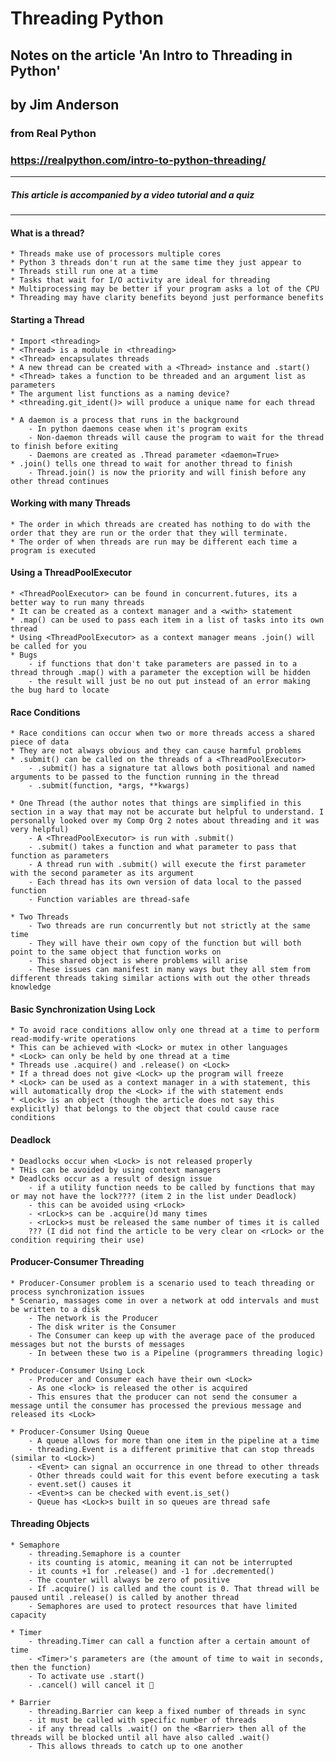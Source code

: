 # Threading Python 
## Notes on the article 'An Intro to Threading in Python'
## by Jim Anderson
### from Real Python 
### https://realpython.com/intro-to-python-threading/

-----------------------------------------------------------------------

##### This article is accompanied by a video tutorial and a quiz

-----------------------------------------------------------------------

#### What is a thread?

	* Threads make use of processors multiple cores
	* Python 3 threads don't run at the same time they just appear to
	* Threads still run one at a time
	* Tasks that wait for I/O activity are ideal for threading
	* Multiprocessing may be better if your program asks a lot of the CPU
	* Threading may have clarity benefits beyond just performance benefits

#### Starting a Thread

	* Import <threading>
	* <Thread> is a module in <threading>
	* <Thread> encapsulates threads 
	* A new thread can be created with a <Thread> instance and .start()
	* <Thread> takes a function to be threaded and an argument list as parameters
	* The argument list functions as a naming device?
	* <threading.git_ident()> will produce a unique name for each thread

	* A daemon is a process that runs in the background
		- In python daemons cease when it's program exits
		- Non-daemon threads will cause the program to wait for the thread to finish before exiting
		- Daemons are created as .Thread parameter <daemon=True>
	* .join() tells one thread to wait for another thread to finish
		- Thread.join() is now the priority and will finish before any other thread continues

#### Working with many Threads

	* The order in which threads are created has nothing to do with the order that they are run or the order that they will terminate.
	* The order of when threads are run may be different each time a program is executed

#### Using a ThreadPoolExecutor 

	* <ThreadPoolExecutor> can be found in concurrent.futures, its a better way to run many threads
	* It can be created as a context manager and a <with> statement
	* .map() can be used to pass each item in a list of tasks into its own thread
	* Using <ThreadPoolExecutor> as a context manager means .join() will be called for you
	* Bugs
		- if functions that don't take parameters are passed in to a thread through .map() with a parameter the exception will be hidden
		- the result will just be no out put instead of an error making the bug hard to locate

#### Race Conditions

	* Race conditions can occur when two or more threads access a shared piece of data
	* They are not always obvious and they can cause harmful problems
	* .submit() can be called on the threads of a <ThreadPoolExecutor>
		- .submit() has a signature tat allows both positional and named arguments to be passed to the function running in the thread
		- .submit(function, *args, **kwargs)

	* One Thread (the author notes that things are simplified in this section in a way that may not be accurate but helpful to understand. I personally looked over my Comp Org 2 notes about threading and it was very helpful)
		- A <ThreadPoolExecutor> is run with .submit()
		- .submit() takes a function and what parameter to pass that function as parameters
		- A thread run with .submit() will execute the first parameter with the second parameter as its argument
		- Each thread has its own version of data local to the passed function
		- Function variables are thread-safe

	* Two Threads
		- Two threads are run concurrently but not strictly at the same time
		- They will have their own copy of the function but will both point to the same object that function works on
		- This shared object is where problems will arise
		- These issues can manifest in many ways but they all stem from different threads taking similar actions with out the other threads knowledge

#### Basic Synchronization Using Lock
	
	* To avoid race conditions allow only one thread at a time to perform read-modify-write operations
	* This can be achieved with <Lock> or mutex in other languages
	* <Lock> can only be held by one thread at a time
	* Threads use .acquire() and .release() on <Lock>
	* If a thread does not give <Lock> up the program will freeze
	* <Lock> can be used as a context manager in a with statement, this will automatically drop the <Lock> if the with statement ends 
	* <Lock> is an object (though the article does not say this explicitly) that belongs to the object that could cause race conditions

#### Deadlock

	* Deadlocks occur when <Lock> is not released properly
	* THis can be avoided by using context managers
	* Deadlocks occur as a result of design issue
		- if a utility function needs to be called by functions that may or may not have the lock???? (item 2 in the list under Deadlock)
		- this can be avoided using <rLock>
		- <rLock>s can be .acquire()d many times
		- <rLock>s must be released the same number of times it is called
		??? (I did not find the article to be very clear on <rLock> or the condition requiring their use)

#### Producer-Consumer Threading

	* Producer-Consumer problem is a scenario used to teach threading or process synchronization issues
	* Scenario, massages come in over a network at odd intervals and must be written to a disk
		- The network is the Producer
		- The disk writer is the Consumer
		- The Consumer can keep up with the average pace of the produced messages but not the bursts of messages
		- In between these two is a Pipeline (programmers threading logic)

	* Producer-Consumer Using Lock
		- Producer and Consumer each have their own <Lock>
		- As one <lock> is released the other is acquired
		- This ensures that the producer can not send the consumer a message until the consumer has processed the previous message and released its <Lock>

	* Producer-Consumer Using Queue
		- A queue allows for more than one item in the pipeline at a time
		- threading.Event is a different primitive that can stop threads (similar to <Lock>)
		- <Event> can signal an occurrence in one thread to other threads
		- Other threads could wait for this event before executing a task
		- event.set() causes it
		- <Event>s can be checked with event.is_set()
		- Queue has <Lock>s built in so queues are thread safe

#### Threading Objects
	
	* Semaphore 
		- threading.Semaphore is a counter
		- its counting is atomic, meaning it can not be interrupted 
		- it counts +1 for .release() and -1 for .decremented()
		- The counter will always be zero of positive
		- If .acquire() is called and the count is 0. That thread will be paused until .release() is called by another thread
		- Semaphores are used to protect resources that have limited capacity

	* Timer
		- threading.Timer can call a function after a certain amount of time
		- <Timer>'s parameters are (the amount of time to wait in seconds, then the function)
		- To activate use .start()
		- .cancel() will cancel it 🤯

	* Barrier
		- threading.Barrier can keep a fixed number of threads in sync
		- it must be called with specific number of threads
		- if any thread calls .wait() on the <Barrier> then all of the threads will be blocked until all have also called .wait()
		- This allows threads to catch up to one another

	


